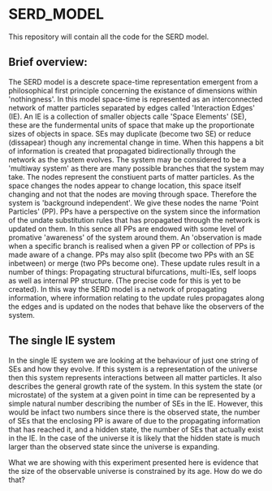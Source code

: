 # SERD_MODEL
This repository will contain all the code for the SERD model.

## Brief overview:
The SERD model is a descrete space-time representation emergent from a philosophical first principle concerning the existance of dimensions within 'nothingness'.
In this model space-time is represented as an interconnected network of matter particles separated by edges called 'Interaction Edges' (IE). An IE is a collection of smaller objects calle 'Space Elements' (SE), these are the fundermental units of space that make up the proportionate sizes of objects in space.
SEs may duplicate (become two SE) or reduce (dissapear) though any incremental change in time. When this happens a bit of information is created that propagated bidirectionally through the network as the system evolves. 
The system may be considered to be a 'multiway system' as there are many possible branches that the system may take.
The nodes represent the constiuent parts of matter particles. 
As the space changes the nodes appear to change location, this space itself changing and not that the nodes are moving through space. 
Therefore the system is 'background independent'. 
We give these nodes the name 'Point Particles' (PP).
PPs have a perspective on the system since the information of the undate substitution rules that has propagated through the network is updated on them. 
In this sence all PPs are endowed with some level of promative 'awareness' of the system around them.
An 'observation is made when a specific branch is realised when a given PP or collection of PPs is made aware of a change.
PPs may also split (become two PPs with an SE inbetween) or merge (two PPs become one). 
These update rules result in a number of things: Propagating structural bifurcations, multi-IEs, self loops as well as internal PP structure. (The precise code for this is yet to be created).
In this way the SERD model is a network of propagating information, where information relating to the update rules propagates along the edges and is updated on the nodes that behave like the observers of the system.

## The single IE system
In the single IE system we are looking at the behaviour of just one string of SEs and how they evolve.
If this system is a representation of the universe then this system represents interactions between all matter particles.
It also describes the general growth rate of the system.
In this system the state (or microstate) of the system at a given point in time can be represented by a simple natural number describing the number of SEs in the IE. 
However, this would be infact two numbers since there is the observed state, the number of SEs that the enclosing PP is aware of due to the propagating information that has reached it, and a hidden state, the number of SEs that actually exist in the IE.
In the case of the universe it is likely that the hidden state is much larger than the observed state since the universe is expanding.

What we are showing with this experiment presented here is evidence that the size of the observable universe is constrained by its age.
How do we do that?
